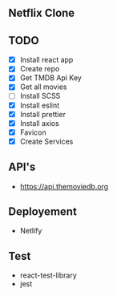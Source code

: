 ## Netflix Clone

## TODO
* [x] Install react app
* [x] Create repo
* [x] Get TMDB Api Key
* [x] Get all movies
* [ ] Install SCSS
* [x] Install eslint
* [x] Install prettier
* [x] Install axios
* [x] Favicon
* [x] Create Services

## API's
* https://api.themoviedb.org

## Deployement
* Netlify

## Test
* react-test-library
* jest
